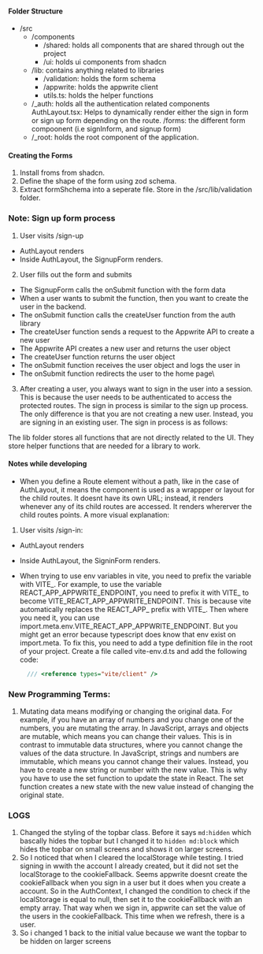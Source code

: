 #### Folder Structure
- /src
  - /components
    - /shared: holds all components that are shared through out the project
    - /ui: holds ui components from shadcn
  - /lib: contains anything related to libraries
    - /validation: holds the form schema
    - /appwrite: holds the appwrite client
    - utils.ts: holds the helper functions
  - /_auth: holds all the authentication related components
    AuthLayout.tsx: Helps to dynamically render either the sign in form or sign up form depending on the route.
    /forms: the different form compoonent (i.e signInform, and signup form)
  - /_root: holds the root component of the application.

#### Creating the Forms
1. Install froms from shadcn.
2. Define the shape of the form using zod schema.
3. Extract formShchema into a seperate file. Store in the /src/lib/validation folder.

### Note: Sign up form process
1. User visits /sign-up
  - AuthLayout renders
  - Inside AuthLayout, the SignupForm renders.
2. User fills out the form and submits
  - The SignupForm calls the onSubmit function with the form data
  - When a user wants to submit the function, then you want to create the user in the backend.
  - The onSubmit function calls the createUser function from the auth library
  - The createUser function sends a request to the Appwrite API to create a new user
  - The Appwrite API creates a new user and returns the user object
  - The createUser function returns the user object
  - The onSubmit function receives the user object and logs the user in
  - The onSubmit function redirects the user to the home page\
3. After creating a user, you always want to sign in the user into a session. This is because the user needs to be authenticated to access the protected routes. The sign in process is similar to the sign up process. The only difference is that you are not creating a new user. Instead, you are signing in an existing user. The sign in process is as follows:

 
The lib folder stores all functions that are not directly related to the UI. They store helper functions that are needed for a library to work.


#### Notes while developing
- When you define a Route element without a path, like in the case of AuthLayout, it means the component is used as a wrappper or layout for the child routes. It doesnt have its own URL; instead, it renders whenever any of its child routes are accessed. It renders whererver the child routes points. A more visual explanation:
1. User visits /sign-in:
  - AuthLayout renders
  - Inside AuthLayout, the SigninForm renders.

- When trying to use env variables in vite, you need to prefix the variable with VITE_. For example, to use the variable REACT_APP_APPWRITE_ENDPOINT, you need to prefix it with VITE_ to become VITE_REACT_APP_APPWRITE_ENDPOINT. This is because vite automatically replaces the REACT_APP_ prefix with VITE_. Then where you need it, you can use import.meta.env.VITE_REACT_APP_APPWRITE_ENDPOINT.
But you might get an error because typescript does know that env exist on import.meta. To fix this, you need to add a type definition file in the root of your project. Create a file called vite-env.d.ts and add the following code:
  ```typescript
    /// <reference types="vite/client" />
  ```


### New Programming Terms:
1. Mutating data means modifying or changing the original data. For example, if you have an array of numbers and you change one of the numbers, you are mutating the array. In JavaScript, arrays and objects are mutable, which means you can change their values. This is in contrast to immutable data structures, where you cannot change the values of the data structure. In JavaScript, strings and numbers are immutable, which means you cannot change their values. Instead, you have to create a new string or number with the new value. This is why you have to use the set function to update the state in React. The set function creates a new state with the new value instead of changing the original state.


### LOGS
1. Changed the styling of the topbar class. Before it says ```md:hidden``` which bascally hides the topbar but I changed it to 
```hidden md:block``` which hides the topbar on small screens and shows it on larger screens.
2. So I noticed that when I cleared the localStorage while testing. I tried signing in wwith the account I already created, but it did not
set the localStorage to the cookieFallback. Seems appwrite doesnt create the cookieFallback when you sign in a user but it does when you
create a account. So in the AuthContext, I changed the condition to check if the localStorage is equal to null, then set it to the cookieFallback with an empty array. That way when we sign in, appwrite can set the value of the users in the cookieFallback. This time when we refresh, there is a user.
3. So i changed 1 back to the initial value because we want the topbar to be hidden on larger screens